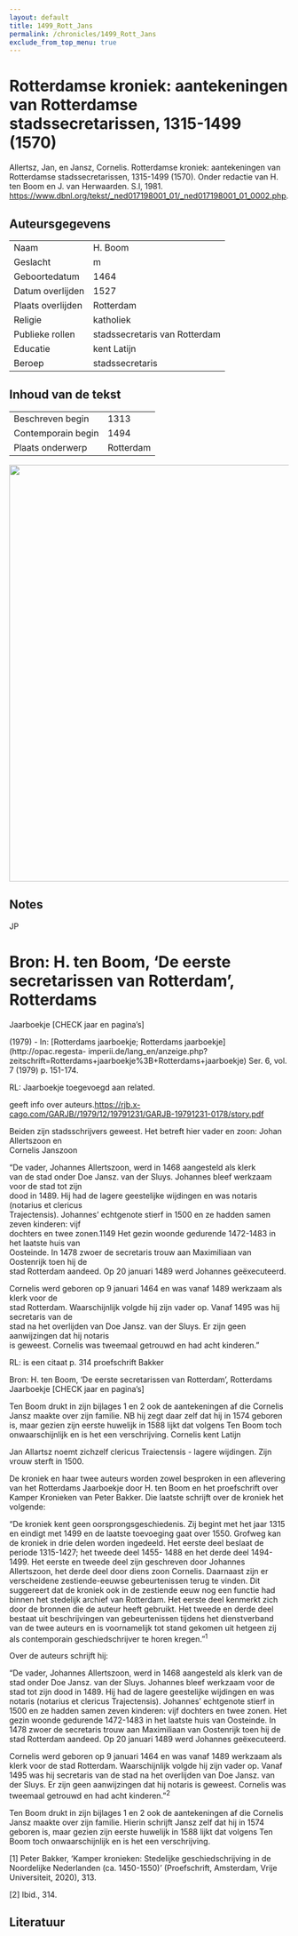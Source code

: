 ```yaml
---
layout: default
title: 1499_Rott_Jans
permalink: /chronicles/1499_Rott_Jans
exclude_from_top_menu: true
--- 
```


# Rotterdamse kroniek: aantekeningen van Rotterdamse stadssecretarissen, 1315-1499 (1570) 

Allertsz, Jan, en Jansz, Cornelis. Rotterdamse kroniek: aantekeningen van Rotterdamse stadssecretarissen, 1315-1499 (1570). Onder redactie van H. ten Boom en J. van Herwaarden. S.l, 1981. https://www.dbnl.org/tekst/_ned017198001_01/_ned017198001_01_0002.php. 

## Auteursgegevens 

| | | 
| --------------- | --------------- | 
| Naam | H. Boom | 
| Geslacht | m | 
 | Geboortedatum | 1464 | 
| Datum overlijden | 1527 | 
| Plaats overlijden | Rotterdam | 
| Religie | katholiek | 
| Publieke rollen | stadssecretaris van Rotterdam | 
| Educatie | kent Latijn | 
| Beroep | stadssecretaris | 

## Inhoud van de tekst 

| | | 
| --------------- | --------------- | 
| Beschreven begin | 1313 | 
| Contemporain begin | 1494 | 
| Plaats onderwerp | Rotterdam | 

[<img src="..\..\barplots_chronicles\1499_Rott_Jans.jpg" width="750"/>](..\..\barplots_chronicles\1499_Rott_Jans.jpg) 

## Notes 

JP

# Bron: H. ten Boom, ‘De eerste secretarissen van Rotterdam’, Rotterdams
Jaarboekje [CHECK jaar en pagina’s]

(1979) \- In: [Rotterdams jaarboekje; Rotterdams
jaarboekje](http://opac.regesta-
imperii.de/lang_en/anzeige.php?zeitschrift=Rotterdams+jaarboekje%3B+Rotterdams+jaarboekje)
Ser. 6, vol. 7 (1979) p. 151-174.

RL: Jaarboekje toegevoegd aan related.

geeft info over
auteurs.<https://rjb.x-cago.com/GARJB//1979/12/19791231/GARJB-19791231-0178/story.pdf>

Beiden zijn stadsschrijvers geweest. Het betreft hier vader en zoon: Johan
Allertszoon en  
Cornelis Janszoon

“De vader, Johannes Allertszoon, werd in 1468 aangesteld als klerk  
van de stad onder Doe Jansz. van der Sluys. Johannes bleef werkzaam voor de
stad tot zijn  
dood in 1489. Hij had de lagere geestelijke wijdingen en was notaris (notarius
et clericus  
Trajectensis). Johannes’ echtgenote stierf in 1500 en ze hadden samen zeven
kinderen: vijf  
dochters en twee zonen.1149 Het gezin woonde gedurende 1472-1483 in het
laatste huis van  
Oosteinde. In 1478 zwoer de secretaris trouw aan Maximiliaan van Oostenrijk
toen hij de  
stad Rotterdam aandeed. Op 20 januari 1489 werd Johannes geëxecuteerd.

Cornelis werd geboren op 9 januari 1464 en was vanaf 1489 werkzaam als klerk
voor de  
stad Rotterdam. Waarschijnlijk volgde hij zijn vader op. Vanaf 1495 was hij
secretaris van de  
stad na het overlijden van Doe Jansz. van der Sluys. Er zijn geen aanwijzingen
dat hij notaris  
is geweest. Cornelis was tweemaal getrouwd en had acht kinderen.”

RL: is een citaat p. 314 proefschrift Bakker

Bron: H. ten Boom, ‘De eerste secretarissen van Rotterdam’, Rotterdams
Jaarboekje [CHECK jaar en pagina’s]  
  
Ten Boom drukt in zijn bijlages 1 en 2 ook de aantekeningen af die Cornelis
Jansz maakte over zijn familie. NB hij zegt daar zelf dat hij in 1574 geboren
is, maar gezien zijn eerste huwelijk in 1588 lijkt dat volgens Ten Boom toch
onwaarschijnlijk en is het een verschrijving. Cornelis kent Latijn

Jan Allartsz noemt zichzelf clericus Traiectensis - lagere wijdingen. Zijn
vrouw sterft in 1500.



De kroniek en haar twee auteurs worden zowel besproken in een aflevering van
het Rotterdams Jaarboekje door H. ten Boom en het proefschrift over Kamper
Kronieken van Peter Bakker. Die laatste schrijft over de kroniek het volgende:

“De kroniek kent geen oorsprongsgeschiedenis. Zij begint met het jaar 1315 en
eindigt met 1499 en de laatste toevoeging gaat over 1550. Grofweg kan de
kroniek in drie delen worden ingedeeld. Het eerste deel beslaat de periode
1315-1427; het tweede deel 1455- 1488 en het derde deel 1494-1499. Het eerste
en tweede deel zijn geschreven door Johannes Allertszoon, het derde deel door
diens zoon Cornelis. Daarnaast zijn er verscheidene zestiende-eeuwse
gebeurtenissen terug te vinden. Dit suggereert dat de kroniek ook in de
zestiende eeuw nog een functie had binnen het stedelijk archief van Rotterdam.
Het eerste deel kenmerkt zich door de bronnen die de auteur heeft gebruikt.
Het tweede en derde deel bestaat uit beschrijvingen van gebeurtenissen tijdens
het dienstverband van de twee auteurs en is voornamelijk tot stand gekomen uit
hetgeen zij als contemporain geschiedschrijver te horen kregen.”<sup>1</sup>

Over de auteurs schrijft hij:

“De vader, Johannes Allertszoon, werd in 1468 aangesteld als klerk van de stad
onder Doe Jansz. van der Sluys. Johannes bleef werkzaam voor de stad tot zijn
dood in 1489. Hij had de lagere geestelijke wijdingen en was notaris (notarius
et clericus Trajectensis). Johannes’ echtgenote stierf in 1500 en ze hadden
samen zeven kinderen: vijf dochters en twee zonen. Het gezin woonde gedurende
1472-1483 in het laatste huis van Oosteinde. In 1478 zwoer de secretaris trouw
aan Maximiliaan van Oostenrijk toen hij de stad Rotterdam aandeed. Op 20
januari 1489 werd Johannes geëxecuteerd.

Cornelis werd geboren op 9 januari 1464 en was vanaf 1489 werkzaam als klerk
voor de stad Rotterdam. Waarschijnlijk volgde hij zijn vader op. Vanaf 1495
was hij secretaris van de stad na het overlijden van Doe Jansz. van der Sluys.
Er zijn geen aanwijzingen dat hij notaris is geweest. Cornelis was tweemaal
getrouwd en had acht kinderen.”<sup>2</sup>

Ten Boom drukt in zijn bijlages 1 en 2 ook de aantekeningen af die Cornelis
Jansz maakte over zijn familie. Hierin schrijft Jansz zelf dat hij in 1574
geboren is, maar gezien zijn eerste huwelijk in 1588 lijkt dat volgens Ten
Boom toch onwaarschijnlijk en is het een verschrijving.

[1] Peter Bakker, ‘Kamper kronieken: Stedelijke geschiedschrijving in de
Noordelijke Nederlanden (ca. 1450-1550)’ (Proefschrift, Amsterdam, Vrije
Universiteit, 2020), 313.

[2] Ibid., 314.



## Literatuur 

